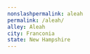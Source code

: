 ```yaml
---
﻿nonslashpermalink: aleah
permalink: /aleah/
alley: Aleah
city: Franconia
state: New Hampshire
---
```

